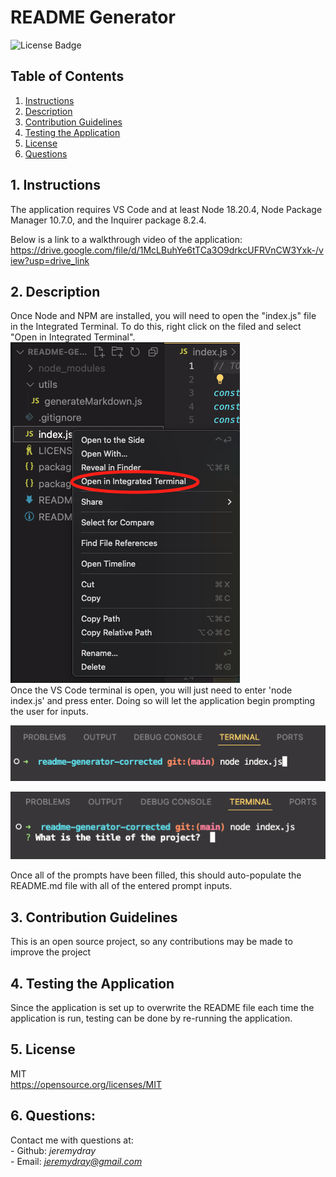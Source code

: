   # README Generator
  ![License Badge](https://img.shields.io/badge/License-MIT-yellow.svg)
  </br>
  ## Table of Contents
  1. [Instructions](#1-instructions)
  2. [Description](#2-description)
  3. [Contribution Guidelines](#3-contribution-guidelines)
  4. [Testing the Application](#4-testing-the-application)
  5. [License](#5-license)
  6. [Questions](#6-questions)

  ## 1. Instructions
  The application requires VS Code and at least Node 18.20.4, Node Package Manager 10.7.0, and the Inquirer package 8.2.4.

  Below is a link to a walkthrough video of the application:</br>
  https://drive.google.com/file/d/1McLBuhYe6tTCa3O9drkcUFRVnCW3Yxk-/view?usp=drive_link

  ## 2. Description
  Once Node and NPM are installed, you will need to open the "index.js" file in the Integrated Terminal. To do this, right click on the filed and select "Open in Integrated Terminal".</br>
  ![Opening the Terminal](/files/images/open-terminal.png)
  </br>
  Once the VS Code terminal is open, you will just need to enter 'node index.js' and press enter. Doing so will let the application begin prompting the user for inputs.
 
  ![Initialization Sample](/files/images/initialization.png)
  
  ![Prompt Sample](/files/images/prompts.png)

  Once all of the prompts have been filled, this should auto-populate the README.md file with all of the entered prompt inputs.

  ## 3. Contribution Guidelines
  This is an open source project, so any contributions may be made to improve the project

  ## 4. Testing the Application
  Since the application is set up to overwrite the README file each time the application is run, testing can be done by re-running the application. 

  ## 5. License
  MIT</br>
  https://opensource.org/licenses/MIT

  ## 6. Questions:
  Contact me with questions at:</br>
    - Github: *jeremydray*</br>
    - Email: *jeremydray@gmail.com*

